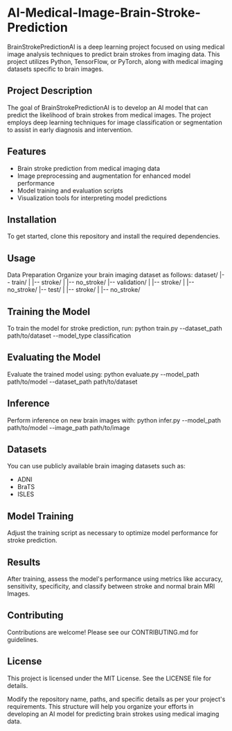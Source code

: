 # AI-Medical-Image-Brain-Stroke-Prediction

BrainStrokePredictionAI is a deep learning project focused on using medical image analysis techniques to predict brain strokes from imaging data. This project utilizes Python, TensorFlow, or PyTorch, along with medical imaging datasets specific to brain images.

## Project Description
The goal of BrainStrokePredictionAI is to develop an AI model that can predict the likelihood of brain strokes from medical images. The project employs deep learning techniques for image classification or segmentation to assist in early diagnosis and intervention.

## Features
- Brain stroke prediction from medical imaging data
- Image preprocessing and augmentation for enhanced model performance
- Model training and evaluation scripts
- Visualization tools for interpreting model predictions

## Installation
To get started, clone this repository and install the required dependencies.

## Usage
Data Preparation
Organize your brain imaging dataset as follows:
dataset/
|-- train/
|   |-- stroke/
|   |-- no_stroke/
|-- validation/
|   |-- stroke/
|   |-- no_stroke/
|-- test/
|   |-- stroke/
|   |-- no_stroke/

## Training the Model
To train the model for stroke prediction, run:
python train.py --dataset_path path/to/dataset --model_type classification

## Evaluating the Model
Evaluate the trained model using:
python evaluate.py --model_path path/to/model --dataset_path path/to/dataset

## Inference
Perform inference on new brain images with:
python infer.py --model_path path/to/model --image_path path/to/image

## Datasets
You can use publicly available brain imaging datasets such as:

- ADNI
- BraTS
- ISLES

## Model Training
Adjust the training script as necessary to optimize model performance for stroke prediction.

## Results
After training, assess the model's performance using metrics like accuracy, sensitivity, specificity, and classify between stroke and normal brain MRI Images.

## Contributing
Contributions are welcome! Please see our CONTRIBUTING.md for guidelines.

## License
This project is licensed under the MIT License. See the LICENSE file for details.

Modify the repository name, paths, and specific details as per your project's requirements. This structure will help you organize your efforts in developing an AI model for predicting brain strokes using medical imaging data.

